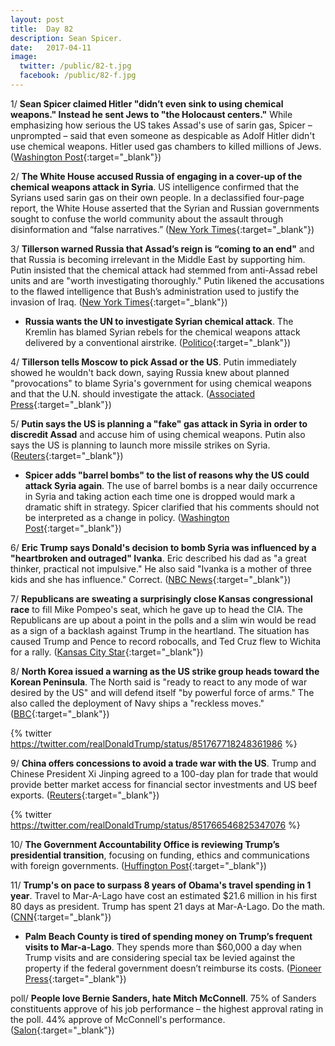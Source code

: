 ```yaml
---
layout: post
title:  Day 82
description: Sean Spicer.
date:   2017-04-11
image:
  twitter: /public/82-t.jpg
  facebook: /public/82-f.jpg
---
```


1/ **Sean Spicer claimed Hitler "didn’t even sink to using chemical weapons." Instead he sent Jews to "the Holocaust centers."** While emphasizing how serious the US takes Assad's use of sarin gas, Spicer – unprompted – said that even someone as despicable as Adolf Hitler didn't use chemical weapons. Hitler used gas chambers to killed millions of Jews. ([Washington Post](https://www.washingtonpost.com/news/post-politics/wp/2017/04/11/spicer-hitler-didnt-even-sink-to-using-chemical-weapons-although-he-sent-jews-to-the-holocaust-center/){:target="_blank"})

2/ **The White House accused Russia of engaging in a cover-up of the chemical weapons attack in Syria**. US intelligence confirmed that the Syrians used sarin gas on their own people. In a declassified four-page report, the White House asserted that the Syrian and Russian governments sought to confuse the world community about the assault through disinformation and “false narratives.” ([New York Times](https://www.nytimes.com/2017/04/11/world/middleeast/russia-syria-chemical-weapons-white-house.html){:target="_blank"})

3/ **Tillerson warned Russia that Assad’s reign is “coming to an end"** and that Russia is becoming irrelevant in the Middle East by supporting him. Putin insisted that the chemical attack had stemmed from anti-Assad rebel units and are "worth investigating thoroughly." Putin likened the accusations to the flawed intelligence that Bush’s administration used to justify the invasion of Iraq. ([New York Times](https://www.nytimes.com/2017/04/11/world/europe/russia-syria-rex-tillerson.html){:target="_blank"})

* **Russia wants the UN to investigate Syrian chemical attack**. The Kremlin has blamed Syrian rebels for the chemical weapons attack delivered by a conventional airstrike. ([Politico](http://www.politico.com/story/2017/04/russia-syria-rex-tillerson-237097){:target="_blank"})

4/ **Tillerson tells Moscow to pick Assad or the US**. Putin immediately showed he wouldn't back down, saying Russia knew about planned "provocations" to blame Syria's government for using chemical weapons and that the U.N. should investigate the attack. ([Associated Press](http://bigstory.ap.org/article/e5861e088116431dab56d7a28931dfc1/tillerson-russia-must-choose-between-assad-and-us){:target="_blank"})

5/ **Putin says the US is planning a "fake" gas attack in Syria in order to discredit Assad** and accuse him of using chemical weapons. Putin also says the US is planning to launch more missile strikes on Syria. ([Reuters](http://www.reuters.com/article/us-mideast-crisis-syria-usa-putin-idUSKBN17D1K9?il=0){:target="_blank"})

* **Spicer adds "barrel bombs" to the list of reasons why the US could attack Syria again**. The use of barrel bombs is a near daily occurrence in Syria and taking action each time one is dropped would mark a dramatic shift in strategy. Spicer clarified that his comments should not be interpreted as a change in policy. ([Washington Post](https://www.washingtonpost.com/news/post-politics/wp/2017/04/10/spicer-adds-barrel-bombs-to-the-list-of-reasons-the-u-s-could-again-attack-syria/){:target="_blank"})

6/ **Eric Trump says Donald's decision to bomb Syria was influenced by a "heartbroken and outraged" Ivanka**. Eric described his dad as "a great thinker, practical not impulsive." He also said "Ivanka is a mother of three kids and she has influence." Correct. ([NBC News](http://www.nbcnews.com/news/world/eric-trump-says-syria-strike-was-swayed-heartbroken-ivanka-n745021){:target="_blank"})

7/ **Republicans are sweating a surprisingly close Kansas congressional race** to fill Mike Pompeo's seat, which he gave up to head the CIA. The Republicans are up about a point in the polls and a slim win would be read as a sign of a backlash against Trump in the heartland. The situation has caused Trump and Pence to record robocalls, and Ted Cruz flew to Wichita for a rally. ([Kansas City Star](http://www.kansascity.com/news/politics-government/article143857629.html){:target="_blank"})

8/ **North Korea issued a warning as the US strike group heads toward the Korean Peninsula**. The North said is "ready to react to any mode of war desired by the US" and will defend itself "by powerful force of arms." The also called the deployment of Navy ships a "reckless moves." ([BBC](http://www.bbc.com/news/world-asia-39561410){:target="_blank"})

{% twitter https://twitter.com/realDonaldTrump/status/851767718248361986 %}

9/ **China offers concessions to avoid a trade war with the US**. Trump and Chinese President Xi Jinping agreed to a 100-day plan for trade that would provide better market access for financial sector investments and US beef exports. ([Reuters](http://www.reuters.com/article/us-usa-china-trade-idUSKBN17B13R){:target="_blank"})

{% twitter https://twitter.com/realDonaldTrump/status/851766546825347076 %}

10/ **The Government Accountability Office is reviewing Trump’s presidential transition**, focusing on funding, ethics and communications with foreign governments. ([Huffington Post](http://www.huffingtonpost.com/entry/gao-trump-transition_us_58ece162e4b0df7e20456632){:target="_blank"})

11/ **Trump's on pace to surpass 8 years of Obama's travel spending in 1 year**. Travel to Mar-A-Lago have cost an estimated $21.6 million in his first 80 days as president. Trump has spent 21 days at Mar-A-Lago. Do the math. ([CNN](http://www.cnn.com/2017/04/10/politics/donald-trump-obama-travel-costs/){:target="_blank"})

* **Palm Beach County is tired of spending money on Trump’s frequent visits to Mar-a-Lago**. They spends more than $60,000 a day when Trump visits and are considering special tax be levied against the property if the federal government doesn’t reimburse its costs. ([Pioneer Press](http://www.twincities.com/2017/04/10/county-considers-special-tax-for-trumps-mar-a-lago-visits/){:target="_blank"})

poll/ **People love Bernie Sanders, hate Mitch McConnell**. 75% of Sanders constituents approve of his job performance – the highest approval rating in the poll. 44% approve of McConnell's performance. ([Salon](https://www.salon.com/2017/04/11/mitch-mcconnell-disliked-why-ever-could-that-be/){:target="_blank"})